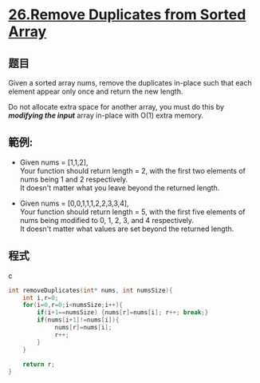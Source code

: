 # [26.Remove Duplicates from Sorted Array](https://leetcode.com/problems/remove-duplicates-from-sorted-array/)

## 题目
Given a sorted array nums, remove the duplicates in-place such that each element appear only once and return the new length.

Do not allocate extra space for another array, you must do this by ***modifying the input*** array in-place with O(1) extra memory.


## 範例:

* Given nums = [1,1,2],       
  Your function should return length = 2, with the first two elements of nums being 1 and 2 respectively.     
  It doesn't matter what you leave beyond the returned length.
  
* Given nums = [0,0,1,1,1,2,2,3,3,4],    
  Your function should return length = 5, with the first five elements of nums being modified to 0, 1, 2, 3, and 4 respectively.    
  It doesn't matter what values are set beyond the returned length.
  
## 程式
c
```c
int removeDuplicates(int* nums, int numsSize){
    int i,r=0;
    for(i=0,r=0;i<numsSize;i++){
        if(i+1==numsSize) {nums[r]=nums[i]; r++; break;}
        if(nums[i+1]!=nums[i]){
             nums[r]=nums[i];
             r++;
        }
    }
    
    return r;
}
```

